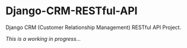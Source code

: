 # Django-CRM-RESTful-API
Django CRM (Customer Relationship Management) RESTful API Project.

*This is a working in progress...*
